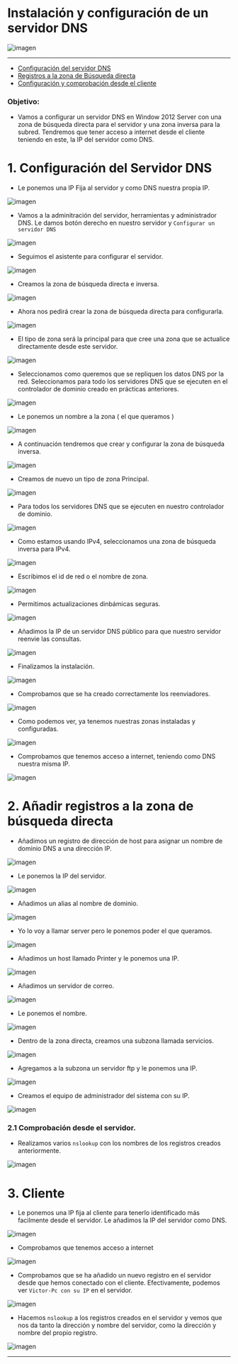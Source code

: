 
# Instalación y configuración de un servidor DNS


![imagen](./img/portada.jpg)

---
- [Configuración del servidor DNS](#1)
- [Registros a la zona de Búsqueda directa](2)
- [Configuración y comprobación desde el cliente](3)


### Objetivo:

+ Vamos a configurar un servidor DNS en Window 2012 Server con una zona de búsqueda directa para el servidor y una zona inversa para la subred. Tendremos que tener acceso a internet desde el cliente teniendo en este, la IP del  servidor como DNS.


# 1. Configuración del Servidor DNS <a name="1"></a>

+ Le ponemos una IP Fija al servidor y como DNS nuestra propia IP.

![imagen](./img/01.png)

+ Vamos a la adminitración del servidor, herramientas y administrador DNS. Le damos botón derecho en nuestro servidor y `Configurar un servidor DNS`


![imagen](./img/03.png)

+ Seguimos el asistente para configurar el servidor.

![imagen](./img/04.png)

+ Creamos la zona de búsqueda directa e inversa.


![imagen](./img/05.png)

+ Ahora nos pedirá crear la zona de búsqueda directa para configurarla.


![imagen](./img/06.png)

+ El tipo de zona será la principal para que cree una zona que se actualice directamente desde este servidor.


![imagen](./img/07.png)

+ Seleccionamos como queremos que se repliquen los datos DNS por la red. Seleccionamos para todo los servidores DNS que se ejecuten en el controlador de dominio creado en prácticas anteriores.


![imagen](./img/08.png)

+ Le ponemos un nombre a la zona ( el que queramos )


![imagen](./img/09.png)

+ A continuación tendremos que crear y configurar la zona de búsqueda inversa.


![imagen](./img/010.png)

+ Creamos de nuevo un tipo de zona Principal.


![imagen](./img/011.png)

+ Para todos los servidores DNS que se ejecuten en nuestro controlador de dominio.


![imagen](./img/012.png)


+ Como estamos usando IPv4, seleccionamos una zona de búsqueda inversa para IPv4.


![imagen](./img/013.png)

+ Escribimos el id de red o el nombre de zona.


![imagen](./img/014.png)

+ Permitimos actualizaciones dinbámicas seguras.


![imagen](./img/015.png)

+ Añadimos la IP de un servidor DNS público para que nuestro servidor reenvie las consultas.


![imagen](./img/016.png)

+ Finalizamos la instalación.


![imagen](./img/017.png)

+ Comprobamos que se ha creado correctamente los reenviadores.


![imagen](./img/018.png)

+ Como podemos ver, ya tenemos nuestras zonas instaladas y configuradas.

![imagen](./img/019.png)

+ Comprobamos que tenemos acceso a internet, teniendo como DNS nuestra misma IP.


![imagen](./img/020.png)

# 2. Añadir registros a la zona de búsqueda directa<a name="2"></a>


+ Añadimos un registro de dirección de host para asignar un nombre de dominio DNS a una dirección IP.


![imagen](./img/101.png)

+ Le ponemos la IP del servidor.


![imagen](./img/102.png)

+ Añadimos un alias al nombre de dominio.


![imagen](./img/103.png)

+ Yo lo voy a llamar server pero le ponemos poder el que queramos.


![imagen](./img/105.png)

+ Añadimos un host llamado Printer y le ponemos una IP.


![imagen](./img/106.png)

+ Añadimos un servidor de correo.


![imagen](./img/107.png)

+ Le ponemos el nombre.


![imagen](./img/108.png)

+ Dentro de la zona directa, creamos una subzona llamada servicios.


![imagen](./img/109.png)

+ Agregamos a la subzona un servidor ftp y le ponemos una IP.


![imagen](./img/110.png)


+ Creamos el equipo de administrador del sistema con su IP.


![imagen](./img/111.png)

### 2.1 Comprobación desde el servidor.

+ Realizamos varios `nslookup` con los nombres de los registros creados anteriormente.

![imagen](./img/112.png)

# 3. Cliente

+ Le ponemos una IP fija al cliente para tenerlo identificado más facilmente desde el servidor. Le añadimos la IP del servidor como DNS.

![imagen](./img/02.png)

+ Comprobamos que tenemos acceso a internet

![imagen](./img/401.png)

+ Comprobamos que se ha añadido un nuevo registro en el servidor desde que hemos conectado con el cliente. Efectivamente, podemos ver `Victor-Pc con su IP` en el servidor.

![imagen](./img/201.png)

+ Hacemos `nslookup` a los registros creados en el servidor y vemos que nos da tanto la dirección y nombre del servidor, como la dirección y nombre del propio registro.


![imagen](./img/202.png)

---
